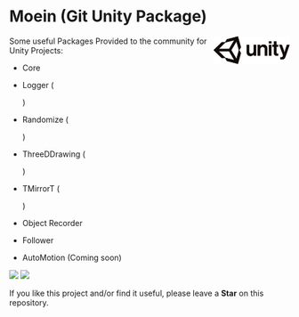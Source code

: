 # Moein (Git Unity Package)
<img src="https://github.com/seyedmoeinsaadati/com.moein.unity/blob/master/media/unitylogo.png" align="right" height="50px">

Some useful Packages Provided to the community for Unity Projects:

- Core

- Logger (

  [Docs]: https://github.com/seyedmoeinsaadati/com.moein.unity/blob/master/Docs/Logger_README.md	"Docs"

  )

- Randomize (

  [Docs]: https://github.com/seyedmoeinsaadati/com.moein.unity/blob/master/Docs/Randomize_README.md	"Docs"

  )

- ThreeDDrawing (

  [Docs]: https://github.com/seyedmoeinsaadati/com.moein.unity/blob/master/Docs/ThreeTDrawing_README.md	"Docs"

  )

- TMirrorT (

  [Docs]: https://github.com/seyedmoeinsaadati/com.moein.unity/blob/master/Docs/TMirrorT_README.md	"Docs"

  )

- Object Recorder

- Follower

- AutoMotion (Coming soon)

[![](https://img.shields.io/static/v1?label=Website&message=www.seyedmoeinsaadati.github.io&color=brightgreen)](https://www.seyedmoeinsaadati.github.io)
[![](https://img.shields.io/static/v1?label=G-mail&message=saadatimoin@gmail.com&color=blue)](mailto:saadatimoin@gmail.com)

If you like this project and/or find it useful, please leave a **Star** on this repository.
